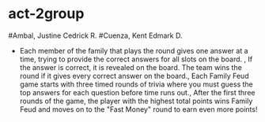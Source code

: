 # act-2group
#Ambal, Justine Cedrick R.
#Cuenza, Kent Edmark D.

- Each member of the family that plays the round gives one answer at a time, trying to provide the correct answers for all slots on the board. , If the answer is correct, it is revealed on the board. The team wins the round if it gives every correct answer on the board., Each Family Feud game starts with three timed rounds of trivia where you must guess the top answers for each question before time runs out., After the first three rounds of the game, the player with the highest total points wins Family Feud and moves on to the "Fast Money" round to earn even more points!
